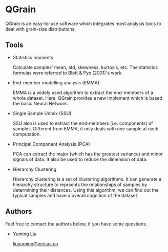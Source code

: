 # QGrain

QGrain is an easy-to-use software which integrates most analysis tools to deal with grain-size distributions.

## Tools

* Statistics moments

  Calculate samples' mean, std, skewness, kurtosis, etc. The statistics formulas were referred to Blott & Pye (2001)'s work.

* End-member modelling analysis (EMMA)

  EMMA is a widely used algorithm to extract the end-members of a whole dataset.
  Here, QGrain provides a new implement which is based the basic Neural Network.

* Single Sample Unmix (SSU)

  SSU also is used to extract the end-members (i.e. components) of samples.
  Different from EMMA, it only deals with one sample at each computation.

* Principal Component Analysis (PCA)

  PCA can extract the major (which has the greatest variance) and minor signals of data.
  It also be used to reduce the dimension of data.

* Hierarchy Clustering

  Hierarchy clustering is a set of clustering algorithms.
  It can generate a hierarchy structure to reprsents the relationships of samples by determining their distances.
  Using this algorithm, we can find out the typical samples and have a overall cognition of the dataset.

## Authors

Feel free to contact the authors below, if you have some questions.

* Yuming Liu

  <a href="mailto:\\liuyuming@ieecas.cn">liuyuming@ieecas.cn</a>
